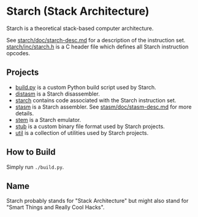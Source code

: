 Starch (Stack Architecture)
===========================

Starch is a theoretical stack-based computer architecture.

See [starch/doc/starch-desc.md](starch/doc/starch-desc.md) for a description of the instruction set.
[starch/inc/starch.h](starch/inc/starch.h) is a C header file which defines all Starch instruction opcodes.

Projects
--------

 * [build.py](build.py) is a custom Python build script used by Starch.
 * [distasm](distasm) is a Starch disassembler.
 * [starch](starch) contains code associated with the Starch instruction set.
 * [stasm](stasm) is a Starch assembler. See [stasm/doc/stasm-desc.md](stasm/doc/stasm-desc.md) for more details.
 * [stem](stem) is a Starch emulator.
 * [stub](stub) is a custom binary file format used by Starch projects.
 * [util](util) is a collection of utilities used by Starch projects.

How to Build
------------

Simply run `./build.py`.

Name
----

Starch probably stands for "Stack Architecture" but might also stand for "Smart Things and Really Cool Hacks".
